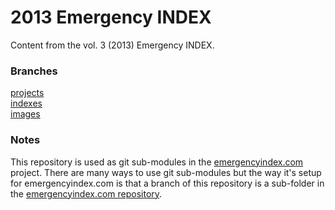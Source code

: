 # 2013 Emergency INDEX

Content from the vol. 3 (2013) Emergency INDEX. 

### Branches

[projects](https://github.com/emergencyindex/projects-2013/tree/projects)  
[indexes](https://github.com/emergencyindex/projects-2013/tree/indexes)  
[images](https://github.com/emergencyindex/projects-2013/tree/images)  

### Notes

This repository is used as git sub-modules in the [emergencyindex.com](https://github.com/emergencyindex/emergencyindex.com) project. There are many ways to use git sub-modules but the way it's setup for emergencyindex.com is that a branch of this repository is a sub-folder in the [emergencyindex.com repository](https://github.com/emergencyindex/emergencyindex.com). 
